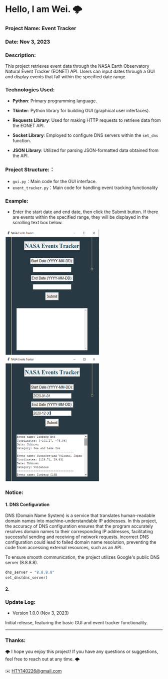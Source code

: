 Hello, I am Wei. 🌩
======

### Project Name:  Event Tracker

### Date:  Nov 3, 2023

### Description:
This project retrieves event data through the NASA Earth Observatory Natural Event Tracker (EONET) API. Users can input dates through a GUI and display events that fall within the specified date range.

### Technologies Used:
- **Python**: Primary programming language.
  
- **Tkinter**: Python library for building GUI (graphical user interfaces).

- **Requests Library**: Used for making HTTP requests to retrieve data from the EONET API.

- **Socket Library**: Employed to configure DNS servers within the `set_dns` function.

- **JSON Library**: Utilized for parsing JSON-formatted data obtained from the API.


### Project Structure:：
- `gui.py`：Main code for the GUI interface.
- `event_tracker.py`：Main code for handling event tracking functionality


### Example:

- Enter the start date and end date, then click the Submit button. If there are events within the specified range, they will be displayed in the scrolling text box below.

<img width="300" height="400" src="https://github.com/1640Wei/Event-Tracker/blob/8d74c7a9a7d870569bc24d95cd7c55fd87b1ffe4/picture/1.png">   
<img width="300" height="400" src="https://github.com/1640Wei/Event-Tracker/blob/8d74c7a9a7d870569bc24d95cd7c55fd87b1ffe4/picture/2.png">

### Notice:

#### 1. DNS Configuration

DNS (Domain Name System) is a service that translates human-readable domain names into machine-understandable IP addresses. In this project, the accuracy of DNS configuration ensures that the program accurately resolves domain names to their corresponding IP addresses, facilitating successful sending and receiving of network requests. Incorrect DNS configuration could lead to failed domain name resolution, preventing the code from accessing external resources, such as an API. 

To ensure smooth communication, the project utilizes Google's public DNS server (8.8.8.8).

```python
dns_server = "8.8.8.8"
set_dns(dns_server)
```

#### 2. 


### Update Log:
- Version 1.0.0 (Nov 3, 2023)

Initial release, featuring the basic GUI and event tracker functionality.


***
### Thanks:

🌩 I hope you enjoy this project! If you have any questions or suggestions, feel free to reach out at any time. 🌩

✉️ HTY140226@gmail.com

